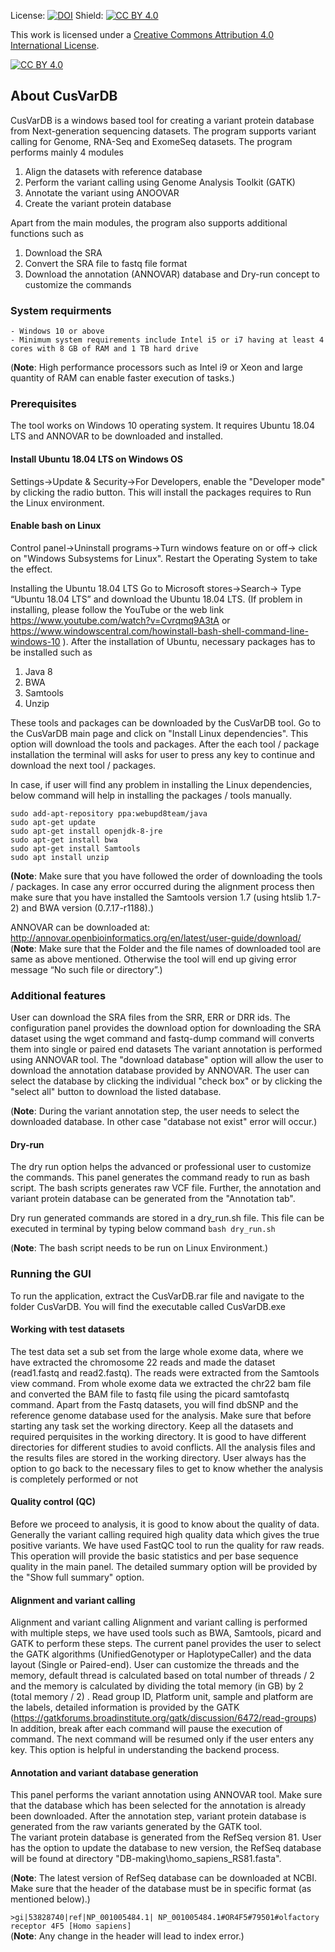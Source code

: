 License: [![DOI](https://zenodo.org/badge/DOI/10.5281/zenodo.3780645.svg)](https://doi.org/10.5281/zenodo.3780644)
Shield: [![CC BY 4.0][cc-by-shield]][cc-by] 

This work is licensed under a [Creative Commons Attribution 4.0 International
License][cc-by].

[![CC BY 4.0][cc-by-image]][cc-by]

[cc-by]: http://creativecommons.org/licenses/by/4.0/
[cc-by-image]: https://i.creativecommons.org/l/by/4.0/88x31.png
[cc-by-shield]: https://img.shields.io/badge/License-CC%20BY%204.0-lightgrey.svg



## About CusVarDB
CusVarDB is a windows based tool for creating a variant protein database from Next-generation sequencing datasets. The program supports variant calling for Genome, RNA-Seq and ExomeSeq datasets. The program performs mainly 4 modules 
1. Align the datasets with reference database 
2. Perform the variant calling using Genome Analysis Toolkit (GATK) 
3. Annotate the variant using ANOOVAR  
4. Create the variant protein database 

Apart from the main modules, the program also supports additional functions such as 
1. Download the SRA 
2. Convert the SRA file to fastq file format 
3. Download the annotation (ANNOVAR) database and Dry-run concept to customize the commands

### System requirments
	- Windows 10 or above
	- Minimum system requirements include Intel i5 or i7 having at least 4 cores with 8 GB of RAM and 1 TB hard drive  
(**Note**: High performance processors such as Intel i9 or Xeon and large quantity of RAM can enable faster execution of tasks.)

### Prerequisites
 
The tool works on Windows 10 operating system. It requires Ubuntu 18.04 LTS and ANNOVAR to be downloaded and installed.

#### Install Ubuntu 18.04 LTS on Windows OS 

Settings->Update & Security->For Developers, enable the "Developer mode" by clicking the radio button. This will install the packages requires to Run the Linux environment.

#### Enable bash on Linux
 
Control panel->Uninstall programs->Turn windows feature on or off-> click on "Windows Subsystems for Linux". Restart the Operating System to take the effect. 

Installing the Ubuntu 18.04 LTS 
Go to Microsoft stores->Search-> 
Type “Ubuntu 18.04 LTS” and download the Ubuntu 18.04 LTS. 
(If problem in installing, please follow the YouTube or the web link https://www.youtube.com/watch?v=Cvrqmq9A3tA  or https://www.windowscentral.com/howinstall-bash-shell-command-line-windows-10 ). After the installation of Ubuntu, necessary packages has to be installed such as  
1. Java 8 
2. BWA 
3. Samtools 
4. Unzip 

These tools and packages can be downloaded by the CusVarDB tool. Go to the CusVarDB main page and click on "Install Linux dependencies". This option will download the tools and packages. After the each tool / package installation the terminal will asks for user to press any key to continue and download the next tool / packages.  

In case, if user will find any problem in installing the Linux dependencies, below command will help in installing the packages / tools manually. 
```
sudo add-apt-repository ppa:webupd8team/java 
sudo apt-get update 
sudo apt-get install openjdk-8-jre 
sudo apt-get install bwa 
sudo apt-get install Samtools 
sudo apt install unzip 
```

**(Note**: Make sure that you have followed the order of downloading the tools / packages. In case any error occurred during the alignment process then make sure that you have installed the Samtools version 1.7 (using htslib 1.7-2) and BWA version (0.7.17-r1188).)
 
ANNOVAR can be downloaded at:       http://annovar.openbioinformatics.org/en/latest/user-guide/download/ 
(**Note**: Make sure that the Folder and the file names of downloaded tool are same as above mentioned. Otherwise the tool will end up giving error message “No such file or directory”.) 

### Additional features 
User can download the SRA files from the SRR, ERR or DRR ids. The configuration panel provides the download option for downloading the SRA dataset using the wget command and fastq-dump command will converts them into single or paired end datasets
The variant annotation is performed using ANNOVAR tool. The "download database" option will allow the user to download the annotation database provided by ANNOVAR. The user can select the database by clicking the individual "check box" or by clicking the "select all" button to download the listed database.
   
(**Note**: During the variant annotation step, the user needs to select the downloaded database. In other case "database not exist" error will occur.) 

#### Dry-run 
The dry run option helps the advanced or professional user to customize the commands. This panel generates the command ready to run as bash script. The bash scripts generates raw VCF file. Further, the annotation and variant protein database can be generated from the "Annotation tab". 

Dry run generated commands are stored in a dry_run.sh file. This file can be executed in terminal by typing below command 
```bash dry_run.sh```

(**Note**: The bash script needs to be run on Linux Environment.)

### Running the GUI 
To run the application, extract the CusVarDB.rar file and navigate to the folder CusVarDB. You will find the executable called CusVarDB.exe
#### Working with test datasets 
The test data set a sub set from the large whole exome data, where we have extracted the chromosome 22 reads and made the dataset (read1.fastq and read2.fastq).  The reads were extracted from the Samtools view command. From whole exome data we extracted the chr22 bam file and converted the BAM file to fastq file using the picard samtofastq command. Apart from the Fastq datasets, you will find dbSNP and the reference genome database used for the analysis. 
Make sure that before starting any task set the working directory. Keep all the datasets and required perquisites in the working directory.  It is good to have different directories for different studies to avoid conflicts. All the analysis files and the results files are stored in the working directory. User always has the option to go back to the necessary files to get to know whether the analysis is completely performed or not

#### Quality control (QC) 
Before we proceed to analysis, it is good to know about the quality of data. Generally the variant calling required high quality data which gives the true positive variants. We have used FastQC tool to run the quality for raw reads. This operation will provide the basic statistics and per base sequence quality in the main panel. The detailed summary option will be provided by the "Show full summary" option. 

#### Alignment and variant calling
Alignment and variant calling Alignment and variant calling is performed with multiple steps, we have used tools such as BWA, Samtools, picard and GATK to perform these steps. The current panel provides the user to select the GATK algorithms (UnifiedGenotyper or HaplotypeCaller) and the data layout (Single or Paired-end). User can customize the threads and the memory, default thread is calculated based on total number of threads / 2 and the memory is calculated by dividing the total memory (in GB) by 2 (total memory / 2) . Read group ID, Platform unit, sample and platform are the labels, detailed information is provided by the GATK (https://gatkforums.broadinstitute.org/gatk/discussion/6472/read-groups) In addition, break after each command will pause the execution of command. The next command will be resumed only if the user enters any key. This option is helpful in understanding the backend process.
 
#### Annotation and variant database generation 
This panel performs the variant annotation using ANNOVAR tool. Make sure that the database which has been selected for the annotation is already been downloaded. After the annotation step, variant protein database is generated from the raw variants generated by the GATK tool.  
The variant protein database is generated from the RefSeq version 81. User has the option to update the database to new version, the RefSeq database will be found at directory "DB-making\homo_sapiens_RS81.fasta".

(**Note**: The latest version of RefSeq database can be downloaded at NCBI. Make sure that the header of the database must be in specific format (as mentioned below).)

```>gi|53828740|ref|NP_001005484.1| NP_001005484.1#OR4F5#79501#olfactory receptor 4F5 [Homo sapiens]```  
(**Note**: Any change in the header will lead to index error.)


